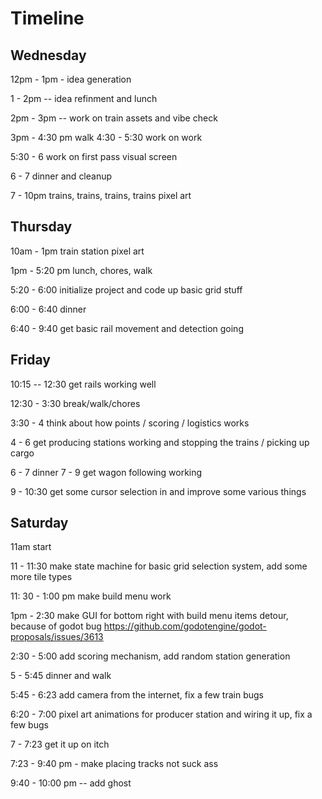 # Timeline

## Wednesday

12pm - 1pm - idea generation

1 - 2pm -- idea refinment and lunch

2pm - 3pm -- work on train assets and vibe check

3pm - 4:30 pm walk
4:30 - 5:30 work on work

5:30 - 6 work on first pass visual screen

6 - 7 dinner and cleanup

7 - 10pm trains, trains, trains, trains pixel art


## Thursday

10am - 1pm train station pixel art

1pm - 5:20 pm lunch, chores, walk

5:20 - 6:00 initialize project and code up basic grid stuff

6:00 - 6:40 dinner

6:40 - 9:40 get basic rail movement and detection going

## Friday

10:15 -- 12:30 get rails working well

12:30 - 3:30 break/walk/chores

3:30 - 4 think about how points / scoring / logistics works

4 - 6 get producing stations working and stopping the trains / picking up cargo

6 - 7 dinner
7 - 9 get wagon following working

9 - 10:30 get some cursor selection in and improve some various things

## Saturday

11am start

11 - 11:30 make state machine for basic grid selection system, add some more tile types

11: 30 - 1:00 pm make build menu work

1pm - 2:30 make GUI for bottom right with build menu items
	detour, because of godot bug https://github.com/godotengine/godot-proposals/issues/3613

2:30 - 5:00 add scoring mechanism, add random station generation

5 - 5:45 dinner and walk

5:45 - 6:23 add camera from the internet, fix a few train bugs

6:20 - 7:00 pixel art animations for producer station and wiring it up, fix a few bugs

7 - 7:23 get it up on itch

7:23 - 9:40 pm - make placing tracks not suck ass

9:40 - 10:00 pm -- add ghost
